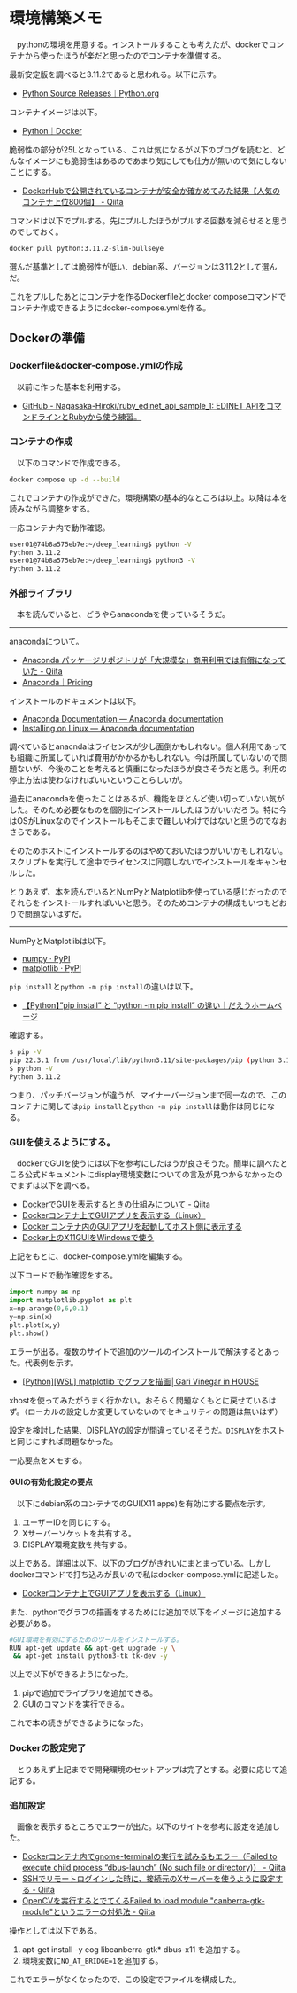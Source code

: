 # 環境構築メモ
　pythonの環境を用意する。インストールすることも考えたが、dockerでコンテナから使ったほうが楽だと思ったのでコンテナを準備する。

最新安定版を調べると3.11.2であると思われる。以下に示す。

- [ Python Source Releases｜Python.org](https://www.python.org/downloads/source/)

コンテナイメージは以下。

- [Python｜Docker](https://hub.docker.com/_/python)

脆弱性の部分が25Lとなっている、これは気になるが以下のブログを読むと、どんなイメージにも脆弱性はあるのであまり気にしても仕方が無いので気にしないことにする。

- [DockerHubで公開されているコンテナが安全か確かめてみた結果【人気のコンテナ上位800個】 - Qiita](https://qiita.com/tomoyamachi/items/e0e69da521505e73237b)

コマンドは以下でプルする。先にプルしたほうがプルする回数を減らせると思うのでしておく。

```bash
docker pull python:3.11.2-slim-bullseye
```

選んだ基準としては脆弱性が低い、debian系、バージョンは3.11.2として選んだ。

これをプルしたあとにコンテナを作るDockerfileとdocker composeコマンドでコンテナ作成できるようにdocker-compose.ymlを作る。

## Dockerの準備
### Dockerfile&docker-compose.ymlの作成
　以前に作った基本を利用する。

- [GitHub - Nagasaka-Hiroki/ruby_edinet_api_sample_1: EDINET APIをコマンドラインとRubyから使う練習。](https://github.com/Nagasaka-Hiroki/ruby_edinet_api_sample_1)

### コンテナの作成
　以下のコマンドで作成できる。

```bash
docker compose up -d --build
```

これでコンテナの作成ができた。環境構築の基本的なところは以上。以降は本を読みながら調整をする。

一応コンテナ内で動作確認。

```bash
user01@74b8a575eb7e:~/deep_learning$ python -V
Python 3.11.2
user01@74b8a575eb7e:~/deep_learning$ python3 -V
Python 3.11.2
```

### 外部ライブラリ
　本を読んでいると、どうやらanacondaを使っているそうだ。

---

anacondaについて。

- [Anaconda パッケージリポジトリが「大規模な」商用利用では有償になっていた - Qiita](https://qiita.com/tfukumori/items/f8fc2c53077b234384fc)
- [Anaconda｜Pricing](https://www.anaconda.com/pricing)

インストールのドキュメントは以下。

- [Anaconda Documentation — Anaconda documentation](https://docs.anaconda.com/)
- [Installing on Linux — Anaconda documentation](https://docs.anaconda.com/anaconda/install/linux/)

調べているとanacndaはライセンスが少し面倒かもしれない。個人利用であっても組織に所属していれば費用がかかるかもしれない。今は所属していないので問題ないが、今後のことを考えると慎重になったほうが良さそうだと思う。利用の停止方法は使わなければいいということらしいが。

過去にanacondaを使ったことはあるが、機能をほとんど使い切っていない気がした。そのため必要なものを個別にインストールしたほうがいいだろう。特に今はOSがLinuxなのでインストールもそこまで難しいわけではないと思うのでなおさらである。

そのためホストにインストールするのはやめておいたほうがいいかもしれない。スクリプトを実行して途中でライセンスに同意しないでインストールをキャンセルした。

とりあえず、本を読んでいるとNumPyとMatplotlibを使っている感じだったのでそれらをインストールすればいいと思う。そのためコンテナの構成もいつもどおりで問題ないはずだ。

---

NumPyとMatplotlibは以下。

- [numpy · PyPI](https://pypi.org/project/numpy/)
- [matplotlib · PyPI](https://pypi.org/project/matplotlib/)

`pip install`と`python -m pip install`の違いは以下。

- [【Python】”pip install” と “python -m pip install” の違い｜だえうホームページ](https://daeudaeu.com/python-pip-difference/)

確認する。

```bash
$ pip -V
pip 22.3.1 from /usr/local/lib/python3.11/site-packages/pip (python 3.11)
$ python -V
Python 3.11.2
```

つまり、パッチバージョンが違うが、マイナーバージョンまで同一なので、このコンテナに関しては`pip install`と`python -m pip install`は動作は同じになる。

### GUIを使えるようにする。
　dockerでGUIを使うには以下を参考にしたほうが良さそうだ。簡単に調べたところ公式ドキュメントにdisplay環境変数についての言及が見つからなかったのでまずは以下を調べる。

- [DockerでGUIを表示するときの仕組みについて - Qiita](https://qiita.com/Spritaro/items/f907a9b52cb78e4fbec0)
- [Dockerコンテナ上でGUIアプリを表示する（Linux）](https://zenn.dev/ysuito/articles/fdc4a49d83614a)
- [Docker コンテナ内のGUIアプリを起動してホスト側に表示する](https://zukucode.com/2019/07/docker-gui-show.html)
- [Docker上のX11GUIをWindowsで使う](https://zenn.dev/dozo/articles/3ef1565b2b069e)

上記をもとに、docker-compose.ymlを編集する。

以下コードで動作確認をする。

```python
import numpy as np
import matplotlib.pyplot as plt
x=np.arange(0,6,0.1)
y=np.sin(x)
plt.plot(x,y)
plt.show()
```

エラーが出る。複数のサイトで追加のツールのインストールで解決するとあった。代表例を示す。

- [[Python][WSL] matplotlib でグラフを描画│Gari Vinegar in HOUSE](https://garivinegar.com/python-wsl-matplotlib/)

xhostを使ってみたがうまく行かない。おそらく問題なくもとに戻せているはず。（ローカルの設定しか変更していないのでセキュリティの問題は無いはず）

設定を検討した結果、DISPLAYの設定が間違っているそうだ。`DISPLAY`をホストと同じにすれば問題なかった。

一応要点をメモする。

#### GUIの有効化設定の要点
　以下にdebian系のコンテナでのGUI(X11 apps)を有効にする要点を示す。

1. ユーザーIDを同じにする。
1. Xサーバーソケットを共有する。
1. DISPLAY環境変数を共有する。

以上である。詳細は以下。以下のブログがきれいにまとまっている。しかしdockerコマンドで打ち込みが長いので私はdocker-compose.ymlに記述した。

- [Dockerコンテナ上でGUIアプリを表示する（Linux）](https://zenn.dev/ysuito/articles/fdc4a49d83614a)

また、pythonでグラフの描画をするためには追加で以下をイメージに追加する必要がある。

```bash
#GUI環境を有効にするためのツールをインストールする。
RUN apt-get update && apt-get upgrade -y \
 && apt-get install python3-tk tk-dev -y
```

以上で以下ができるようになった。

1. pipで追加でライブラリを追加できる。
1. GUIのコマンドを実行できる。

これで本の続きができるようになった。

### Dockerの設定完了
　とりあえず上記までで開発環境のセットアップは完了とする。必要に応じて追記する。

### 追加設定
　画像を表示するところでエラーが出た。以下のサイトを参考に設定を追加した。

- [Dockerコンテナ内でgnome-terminalの実行を試みるもエラー（Failed to execute child process “dbus-launch” (No such file or directory)） - Qiita](https://qiita.com/seigot/items/be32c39a0c3afd23597e)
- [SSHでリモートログインした時に、接続元のXサーバーを使うように設定する - Qiita](https://qiita.com/charon/items/28fe7b12544b5e5b0cb7)
- [OpenCVを実行するとでてくるFailed to load module "canberra-gtk-module"というエラーの対処法 - Qiita](https://qiita.com/igor-bond16/items/d5641e39ad93ad57826e)


操作としては以下である。

1. apt-get install -y eog libcanberra-gtk* dbus-x11 を追加する。
1. 環境変数に`NO_AT_BRIDGE=1`を追加する。

これでエラーがなくなったので、この設定でファイルを構成した。